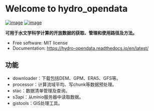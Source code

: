 # Welcome to hydro_opendata


[![image](https://img.shields.io/pypi/v/hydro_opendata.svg)](https://pypi.python.org/pypi/hydro_opendata)
[![image](https://readthedocs.org/projects/hydro-opendata/badge/?version=latest)](https://hydro-opendata.readthedocs.io/en/latest/?version=latest)

**可用于水文学科学计算的开放数据的获取、管理和使用路径及方法。**


-   Free software: MIT license
-   Documentation: <https://hydro-opendata.readthedocs.io/en/latest/>
    

## 功能

-   downloader：下载包括DEM、GPM、ERA5、GFS等。
-   processor：计算流域平均、写chunk等数据预处理。
-   stac：数据清单管理及查询。
-   s3api：从minio服务器中读取数据。
-   gistools：GIS处理工具。
